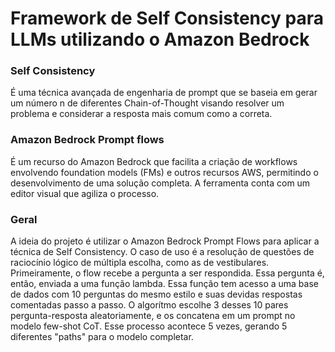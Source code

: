 # Framework de Self Consistency para LLMs utilizando o Amazon Bedrock
### Self Consistency 
É uma técnica avançada de engenharia de prompt que se baseia em gerar um número n de diferentes Chain-of-Thought visando resolver um problema e considerar a resposta mais comum como a correta. 

### Amazon Bedrock Prompt flows 
É um recurso do Amazon Bedrock que facilita a criação de workflows envolvendo foundation models (FMs) e outros recursos AWS, permitindo o desenvolvimento de uma solução completa. A ferramenta conta com um editor visual que agiliza o processo. 

### Geral
A ideia do projeto é utilizar o Amazon Bedrock Prompt Flows para aplicar a técnica de Self Consistency. O caso de uso é a resolução de questões de raciocínio lógico de múltipla escolha, como as de vestibulares.
Primeiramente, o flow recebe a pergunta a ser respondida. Essa pergunta é, então, enviada a uma função lambda. Essa função tem acesso a uma base de dados com 10 perguntas do mesmo estilo e suas devidas respostas comentadas passo a passo. O algorítmo escolhe 3 desses 10 pares pergunta-resposta aleatoriamente, e os concatena em um prompt no modelo few-shot CoT. Esse processo acontece 5 vezes, gerando 5 diferentes "paths" para o modelo completar. 

